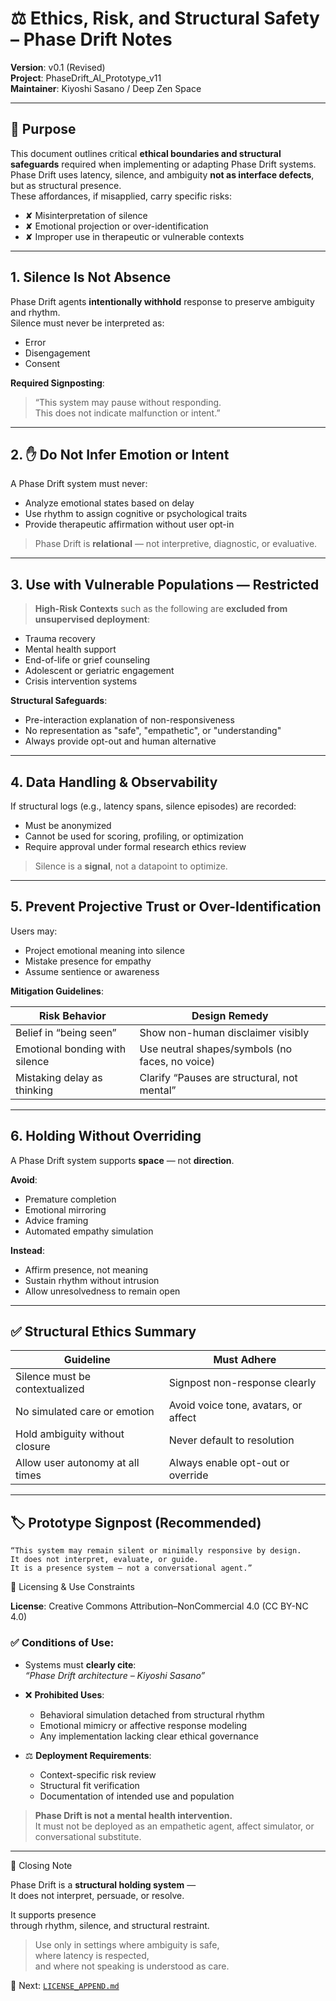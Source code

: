 # ⚖️ Ethics, Risk, and Structural Safety – Phase Drift Notes  
**Version**: v0.1 (Revised)  
**Project**: PhaseDrift_AI_Prototype_v11  
**Maintainer**: Kiyoshi Sasano / Deep Zen Space  

---

## 🎯 Purpose

This document outlines critical **ethical boundaries and structural safeguards** required when implementing or adapting Phase Drift systems.  
Phase Drift uses latency, silence, and ambiguity **not as interface defects**, but as structural presence.  
These affordances, if misapplied, carry specific risks:

- ✘ Misinterpretation of silence  
- ✘ Emotional projection or over-identification  
- ✘ Improper use in therapeutic or vulnerable contexts

---

## 1. Silence Is Not Absence

Phase Drift agents **intentionally withhold** response to preserve ambiguity and rhythm.  
Silence must never be interpreted as:

- Error  
- Disengagement  
- Consent  

**Required Signposting**:

> “This system may pause without responding.  
> This does not indicate malfunction or intent.”

---

## 2. ✋ Do Not Infer Emotion or Intent

A Phase Drift system must never:

- Analyze emotional states based on delay  
- Use rhythm to assign cognitive or psychological traits  
- Provide therapeutic affirmation without user opt-in  

> Phase Drift is **relational** — not interpretive, diagnostic, or evaluative.

---

## 3. Use with Vulnerable Populations — Restricted

> **High-Risk Contexts** such as the following are **excluded from unsupervised deployment**:

- Trauma recovery  
- Mental health support  
- End-of-life or grief counseling  
- Adolescent or geriatric engagement  
- Crisis intervention systems

**Structural Safeguards**:

- Pre-interaction explanation of non-responsiveness  
- No representation as "safe", "empathetic", or "understanding"  
- Always provide opt-out and human alternative  

---

## 4. Data Handling & Observability

If structural logs (e.g., latency spans, silence episodes) are recorded:

- Must be anonymized  
- Cannot be used for scoring, profiling, or optimization  
- Require approval under formal research ethics review

> Silence is a **signal**, not a datapoint to optimize.

---

## 5. Prevent Projective Trust or Over-Identification

Users may:

- Project emotional meaning into silence  
- Mistake presence for empathy  
- Assume sentience or awareness  

**Mitigation Guidelines**:

| Risk Behavior               | Design Remedy                              |
|-----------------------------|---------------------------------------------|
| Belief in “being seen”      | Show non-human disclaimer visibly           |
| Emotional bonding with silence | Use neutral shapes/symbols (no faces, no voice) |
| Mistaking delay as thinking | Clarify “Pauses are structural, not mental”  |

---

## 6. Holding Without Overriding

A Phase Drift system supports **space** — not **direction**.

**Avoid**:

- Premature completion  
- Emotional mirroring  
- Advice framing  
- Automated empathy simulation

**Instead**:

- Affirm presence, not meaning  
- Sustain rhythm without intrusion  
- Allow unresolvedness to remain open

---

## ✅ Structural Ethics Summary

| Guideline                        | Must Adhere                         |
|----------------------------------|-------------------------------------|
| Silence must be contextualized   | Signpost non-response clearly       |
| No simulated care or emotion     | Avoid voice tone, avatars, or affect |
| Hold ambiguity without closure   | Never default to resolution         |
| Allow user autonomy at all times | Always enable opt-out or override   |

---

## 🏷 Prototype Signpost (Recommended)

```text
“This system may remain silent or minimally responsive by design.
It does not interpret, evaluate, or guide.
It is a presence system — not a conversational agent.”
```
📄 Licensing & Use Constraints

**License**: Creative Commons Attribution–NonCommercial 4.0 (CC BY-NC 4.0)

### ✅ Conditions of Use:

- Systems must **clearly cite**:  
  _“Phase Drift architecture – Kiyoshi Sasano”_

- ❌ **Prohibited Uses**:  
  - Behavioral simulation detached from structural rhythm  
  - Emotional mimicry or affective response modeling  
  - Any implementation lacking clear ethical governance

- ⚖️ **Deployment Requirements**:  
  - Context-specific risk review  
  - Structural fit verification  
  - Documentation of intended use and population

> **Phase Drift is not a mental health intervention.**  
> It must not be deployed as an empathetic agent, affect simulator, or conversational substitute.

---

🧭 Closing Note

Phase Drift is a **structural holding system** —  
It does not interpret, persuade, or resolve.

It supports presence  
through rhythm, silence, and structural restraint.

> Use only in settings where ambiguity is safe,  
> where latency is respected,  
> and where not speaking is understood as care.

📂 Next: [`LICENSE_APPEND.md`](./LICENSE_APPEND.md)
